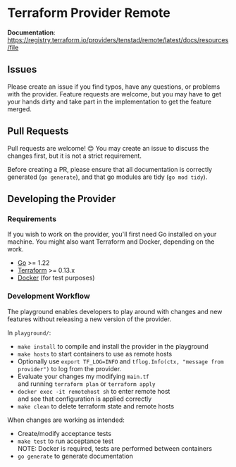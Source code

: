 # Terraform Provider Remote

**Documentation**: https://registry.terraform.io/providers/tenstad/remote/latest/docs/resources/file

## Issues

Please create an issue if you find typos, have any questions, or problems with
the provider. Feature requests are welcome, but you may have to get your hands
dirty and take part in the implementation to get the feature merged.

## Pull Requests

Pull requests are welcome! 😊 You may create an issue to discuss the changes
first, but it is not a strict requirement.

Before creating a PR, please ensure that all documentation is correctly
generated (`go generate`), and that go modules are tidy (`go mod tidy`).

## Developing the Provider

### Requirements

If you wish to work on the provider, you'll first need Go installed on your
machine. You might also want Terraform and Docker, depending on the work.

- [Go](https://golang.org/doc/install) >= 1.22
- [Terraform](https://www.terraform.io/downloads.html) >= 0.13.x
- [Docker](https://www.docker.com/get-started) (for test purposes)

### Development Workflow

The playground enables developers to play around with changes and new features
without releasing a new version of the provider. 

In `playground/`:

- `make install` to compile and install the provider in the playground
- `make hosts` to start containers to use as remote hosts
- Optionally use `export TF_LOG=INFO` and
  `tflog.Info(ctx, "message from provider")` to log from the provider.
- Evaluate your changes my modifying `main.tf`  
  and running `terraform plan` or `terraform apply`
- `docker exec -it remotehost sh` to enter remote host  
  and see that configuration is applied correctly
- `make clean` to delete terraform state and remote hosts

When changes are working as intended:

- Create/modify acceptance tests
- `make test` to run acceptance test  
  NOTE: Docker is required, tests are performed between containers
- `go generate` to generate documentation
